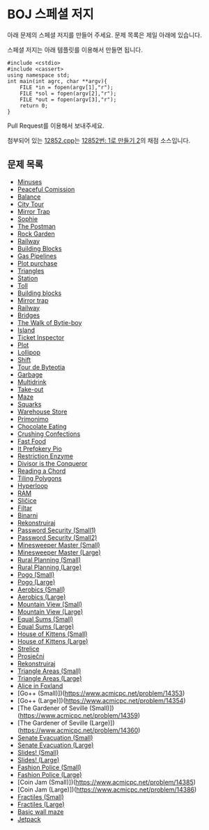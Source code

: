 # BOJ 스페셜 저지

아래 문제의 스페셜 저지를 만들어 주세요. 문제 목록은 제일 아래에 있습니다.

스페셜 저지는 아래 템플릿를 이용해서 만들면 됩니다.

```
#include <cstdio>
#include <cassert>
using namespace std;
int main(int agrc, char **argv){
    FILE *in = fopen(argv[1],"r");
    FILE *sol = fopen(argv[2],"r");
    FILE *out = fopen(argv[3],"r");
    return 0;
}
```

Pull Request를 이용해서 보내주세요.

첨부되어 있는 [12852.cpp](https://github.com/Startlink/BOJ-spj/blob/master/12852.cpp)는 [12852번: 1로 만들기 2](https://www.acmicpc.net/problem/12852)의 채점 소스입니다.
 
## 문제 목록

* [Minuses](https://www.acmicpc.net/problem/8021)
* [Peaceful Comission](https://www.acmicpc.net/problem/8032)
* [Balance](https://www.acmicpc.net/problem/8023)
* [City Tour](https://www.acmicpc.net/problem/8038)
* [Mirror Trap](https://www.acmicpc.net/problem/7972)
* [Sophie](https://www.acmicpc.net/problem/8137)
* [The Postman](https://www.acmicpc.net/problem/8130)
* [Rock Garden](https://www.acmicpc.net/problem/8144)
* [Railway](https://www.acmicpc.net/problem/8147)
* [Building Blocks](https://www.acmicpc.net/problem/8151)
* [Gas Pipelines](https://www.acmicpc.net/problem/8148)
* [Plot purchase](https://www.acmicpc.net/problem/8164)
* [Triangles](https://www.acmicpc.net/problem/8166)
* [Station](https://www.acmicpc.net/problem/8168)
* [Toll](https://www.acmicpc.net/problem/8153)
* [Building blocks](https://www.acmicpc.net/problem/8154)
* [Mirror trap](https://www.acmicpc.net/problem/8157)
* [Railway](https://www.acmicpc.net/problem/8185)
* [Bridges](https://www.acmicpc.net/problem/8200)
* [The Walk of Bytie-boy](https://www.acmicpc.net/problem/8175)
* [Island](https://www.acmicpc.net/problem/8182)
* [Ticket Inspector](https://www.acmicpc.net/problem/8176)
* [Plot](https://www.acmicpc.net/problem/8206)
* [Lollipop](https://www.acmicpc.net/problem/8203)
* [Shift](https://www.acmicpc.net/problem/8205)
* [Tour de Byteotia](https://www.acmicpc.net/problem/8225)
* [Garbage](https://www.acmicpc.net/problem/8209)
* [Multidrink](https://www.acmicpc.net/problem/8238)
* [Take-out](https://www.acmicpc.net/problem/8240)
* [Maze](https://www.acmicpc.net/problem/10005)
* [Squarks](https://www.acmicpc.net/problem/8230)
* [Warehouse Store](https://www.acmicpc.net/problem/8234)
* [Primonimo](https://www.acmicpc.net/problem/13296)
* [Chocolate Eating](https://www.acmicpc.net/problem/6029)
* [Crushing Confections](https://www.acmicpc.net/problem/11343)
* [Fast Food](https://www.acmicpc.net/problem/6309)
* [It Prefokery Pio](https://www.acmicpc.net/problem/13841)
* [Restriction Enzyme](https://www.acmicpc.net/problem/13843)
* [Divisor is the Conqueror](https://www.acmicpc.net/problem/13848)
* [Reading a Chord](https://www.acmicpc.net/problem/13849)
* [Tiling Polygons](https://www.acmicpc.net/problem/13852)
* [Hyperloop](https://www.acmicpc.net/problem/14086)
* [RAM](https://www.acmicpc.net/problem/14090)
* [Sličice](https://www.acmicpc.net/problem/14133)
* [Filtar](https://www.acmicpc.net/problem/14138)
* [Binarni](https://www.acmicpc.net/problem/14156)
* [Rekonstruiraj](https://www.acmicpc.net/problem/14212)
* [Password Security (Small1)](https://www.acmicpc.net/problem/12040)
* [Password Security (Small2)](https://www.acmicpc.net/problem/12041)
* [Minesweeper Master (Small)](https://www.acmicpc.net/problem/12262)
* [Minesweeper Master (Large)](https://www.acmicpc.net/problem/12263)
* [Rural Planning (Small)](https://www.acmicpc.net/problem/12303)
* [Rural Planning (Large)](https://www.acmicpc.net/problem/12304)
* [Pogo (Small)](https://www.acmicpc.net/problem/12319)
* [Pogo (Large)](https://www.acmicpc.net/problem/12320)
* [Aerobics (Small)](https://www.acmicpc.net/problem/12376)
* [Aerobics (Large)](https://www.acmicpc.net/problem/12377)
* [Mountain View (Small)](https://www.acmicpc.net/problem/12378)
* [Mountain View (Large)](https://www.acmicpc.net/problem/12379)
* [Equal Sums (Small)](https://www.acmicpc.net/problem/12392)
* [Equal Sums (Large)](https://www.acmicpc.net/problem/12393)
* [House of Kittens (Small)](https://www.acmicpc.net/problem/12501)
* [House of Kittens (Large)](https://www.acmicpc.net/problem/12502)
* [Strelice](https://www.acmicpc.net/problem/14414)
* [Prosječni](https://www.acmicpc.net/problem/13720)
* [Rekonstruiraj](https://www.acmicpc.net/problem/14212)
* [Triangle Areas (Small)](https://www.acmicpc.net/problem/12705)
* [Triangle Areas (Large)](https://www.acmicpc.net/problem/12706)
* [Alice in Foxland](https://www.acmicpc.net/problem/13831)
* [Go++ (Small)])(https://www.acmicpc.net/problem/14353)
* [Go++ (Large)])(https://www.acmicpc.net/problem/14354)
* [The Gardener of Seville (Small)])(https://www.acmicpc.net/problem/14359)
* [The Gardener of Seville (Large)])(https://www.acmicpc.net/problem/14360)
* [Senate Evacuation (Small)](https://www.acmicpc.net/problem/14363)
* [Senate Evacuation (Large)](https://www.acmicpc.net/problem/14364)
* [Slides! (Small)](https://www.acmicpc.net/problem/14365)
* [Slides! (Large)](https://www.acmicpc.net/problem/14366)
* [Fashion Police (Small)](https://www.acmicpc.net/problem/14367)
* [Fashion Police (Large)](https://www.acmicpc.net/problem/14368)
* [Coin Jam (Small)])(https://www.acmicpc.net/problem/14385)
* [Coin Jam (Large)])(https://www.acmicpc.net/problem/14386)
* [Fractiles (Small)](https://www.acmicpc.net/problem/14387)
* [Fractiles (Large)](https://www.acmicpc.net/problem/14388)
* [Basic wall maze](https://www.acmicpc.net/problem/6519)
* [Jetpack](https://www.acmicpc.net/problem/13485)
